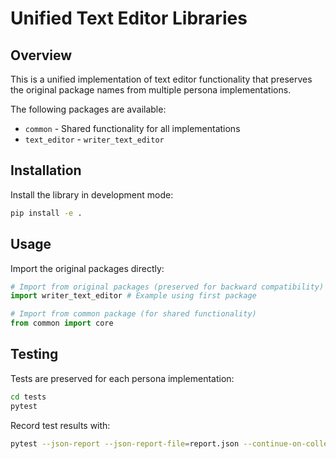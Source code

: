 # Unified Text Editor Libraries

## Overview
This is a unified implementation of text editor functionality 
that preserves the original package names from multiple persona implementations.

The following packages are available:
- `common` - Shared functionality for all implementations
- `text_editor` - `writer_text_editor`

## Installation
Install the library in development mode:

```bash
pip install -e .
```

## Usage
Import the original packages directly:

```python
# Import from original packages (preserved for backward compatibility)
import writer_text_editor # Example using first package

# Import from common package (for shared functionality)
from common import core
```

## Testing
Tests are preserved for each persona implementation:

```bash
cd tests
pytest
```

Record test results with:
```bash
pytest --json-report --json-report-file=report.json --continue-on-collection-errors
```
